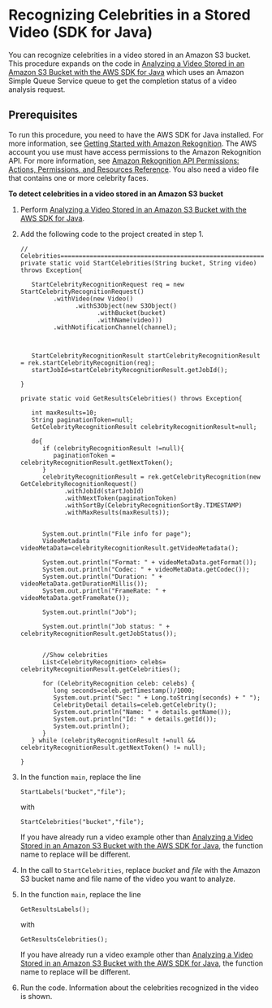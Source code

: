 # Recognizing Celebrities in a Stored Video \(SDK for Java\)<a name="celebrities-video-sqs"></a>

You can recognize celebrities in a video stored in an Amazon S3 bucket\. This procedure expands on the code in [Analyzing a Video Stored in an Amazon S3 Bucket with the AWS SDK for Java](video-analyzing-with-sqs.md) which uses an Amazon Simple Queue Service queue to get the completion status of a video analysis request\. 

## Prerequisites<a name="recognize-celebrities-video-prerequisites"></a>

To run this procedure, you need to have the AWS SDK for Java installed\. For more information, see [Getting Started with Amazon Rekognition](getting-started.md)\. The AWS account you use must have access permissions to the Amazon Rekognition API\. For more information, see [Amazon Rekognition API Permissions: Actions, Permissions, and Resources Reference](api-permissions-reference.md)\. You also need a video file that contains one or more celebrity faces\.

**To detect celebrities in a video stored in an Amazon S3 bucket**

1. Perform [Analyzing a Video Stored in an Amazon S3 Bucket with the AWS SDK for Java](video-analyzing-with-sqs.md)\.

1. Add the following code to the project created in step 1\.

   ```
   // Celebrities=====================================================================
   private static void StartCelebrities(String bucket, String video) throws Exception{
   
      StartCelebrityRecognitionRequest req = new StartCelebrityRecognitionRequest()
            .withVideo(new Video()
                  .withS3Object(new S3Object()
                        .withBucket(bucket)
                        .withName(video)))
            .withNotificationChannel(channel);
   
   
   
      StartCelebrityRecognitionResult startCelebrityRecognitionResult = rek.startCelebrityRecognition(req);
      startJobId=startCelebrityRecognitionResult.getJobId();
   
   } 
   
   private static void GetResultsCelebrities() throws Exception{
   
      int maxResults=10;
      String paginationToken=null;
      GetCelebrityRecognitionResult celebrityRecognitionResult=null;
   
      do{
         if (celebrityRecognitionResult !=null){
            paginationToken = celebrityRecognitionResult.getNextToken();
         }
         celebrityRecognitionResult = rek.getCelebrityRecognition(new GetCelebrityRecognitionRequest()
               .withJobId(startJobId)
               .withNextToken(paginationToken)
               .withSortBy(CelebrityRecognitionSortBy.TIMESTAMP)
               .withMaxResults(maxResults));
   
   
         System.out.println("File info for page");
         VideoMetadata videoMetaData=celebrityRecognitionResult.getVideoMetadata();
   
         System.out.println("Format: " + videoMetaData.getFormat());
         System.out.println("Codec: " + videoMetaData.getCodec());
         System.out.println("Duration: " + videoMetaData.getDurationMillis());
         System.out.println("FrameRate: " + videoMetaData.getFrameRate());
   
         System.out.println("Job");
   
         System.out.println("Job status: " + celebrityRecognitionResult.getJobStatus());
   
   
         //Show celebrities
         List<CelebrityRecognition> celebs= celebrityRecognitionResult.getCelebrities();
   
         for (CelebrityRecognition celeb: celebs) { 
            long seconds=celeb.getTimestamp()/1000;
            System.out.print("Sec: " + Long.toString(seconds) + " ");
            CelebrityDetail details=celeb.getCelebrity();
            System.out.println("Name: " + details.getName());
            System.out.println("Id: " + details.getId());
            System.out.println(); 
         }
      } while (celebrityRecognitionResult !=null && celebrityRecognitionResult.getNextToken() != null);
   
   }
   ```

1. In the function `main`, replace the line 

    `StartLabels("bucket","file");` 

   with

    `StartCelebrities("bucket","file");` 

   If you have already run a video example other than [Analyzing a Video Stored in an Amazon S3 Bucket with the AWS SDK for Java](video-analyzing-with-sqs.md), the function name to replace will be different\. 

1. In the call to `StartCelebrities`, replace *bucket* and *file* with the Amazon S3 bucket name and file name of the video you want to analyze\.

1. In the function `main`, replace the line 

   `GetResultsLabels();`

   with

   `GetResultsCelebrities();`

   If you have already run a video example other than [Analyzing a Video Stored in an Amazon S3 Bucket with the AWS SDK for Java](video-analyzing-with-sqs.md), the function name to replace will be different\. 

1. Run the code\. Information about the celebrities recognized in the video is shown\.
